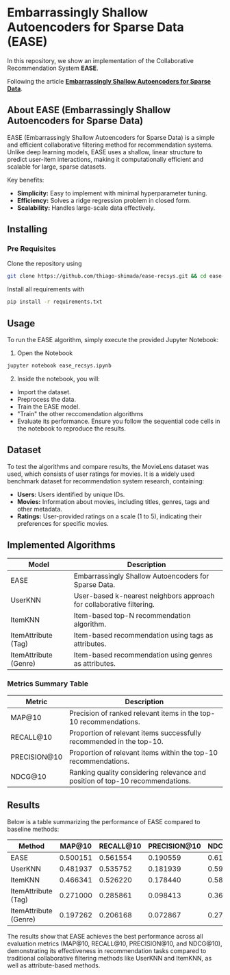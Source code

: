 # Embarrassingly Shallow Autoencoders for Sparse Data (EASE)

In this repository, we show an implementation of the Collaborative Recommendation System **EASE**.

Following the article **[Embarrassingly Shallow Autoencoders for Sparse Data](https://arxiv.org/pdf/1905.03375)**.


## About EASE (Embarrassingly Shallow Autoencoders for Sparse Data)

EASE (Embarrassingly Shallow Autoencoders for Sparse Data) is a simple and efficient collaborative filtering method for recommendation systems. 
Unlike deep learning models, EASE uses a shallow, linear structure to predict user-item interactions, making it computationally efficient and scalable for large, sparse datasets.

Key benefits:
- **Simplicity:** Easy to implement with minimal hyperparameter tuning.
- **Efficiency:** Solves a ridge regression problem in closed form.
- **Scalability:** Handles large-scale data effectively.

## Installing

### Pre Requisites

Clone the repository using
```bash
git clone https://github.com/thiago-shimada/ease-recsys.git && cd ease-recsys
```

Install all requirements with
```bash
pip install -r requirements.txt 
```

## Usage

To run the EASE algorithm, simply execute the provided Jupyter Notebook:
1. Open the Notebook
```bash
jupyter notebook ease_recsys.ipynb
```
2. Inside the notebook, you will:
- Import the dataset.
- Preprocess the data.
- Train the EASE model.
- "Train" the other reccomendation algorithms
- Evaluate its performance.
Ensure you follow the sequential code cells in the notebook to reproduce the results.

## Dataset

To test the algorithms and compare results, the MovieLens dataset was used, which consists of user ratings for movies. It is a widely used benchmark dataset for recommendation system research, containing:
- **Users:** Users identified by unique IDs.
- **Movies:** Information about movies, including titles, genres, tags and other metadata.
- **Ratings:** User-provided ratings on a scale (1 to 5), indicating their preferences for specific movies.

## Implemented Algorithms

| **Model**              | **Description**                                                                           |
|-------------------------|-------------------------------------------------------------------------------------------|
| EASE                   | Embarrassingly Shallow Autoencoders for Sparse Data.                                      |
| UserKNN                | User-based k-nearest neighbors approach for collaborative filtering.                      |
| ItemKNN                | Item-based top-N recommendation algorithm.                                                |
| ItemAttribute (Tag)     | Item-based recommendation using tags as attributes.                                      |
| ItemAttribute (Genre)   | Item-based recommendation using genres as attributes.                                    |

### Metrics Summary Table
| **Metric**    | **Description**                                                                 |
|---------------|---------------------------------------------------------------------------------|
| MAP@10        | Precision of ranked relevant items in the top-10 recommendations.             |
| RECALL@10     | Proportion of relevant items successfully recommended in the top-10.           |
| PRECISION@10  | Proportion of relevant items within the top-10 recommendations.               |
| NDCG@10       | Ranking quality considering relevance and position of top-10 recommendations. |

## Results

Below is a table summarizing the performance of EASE compared to baseline methods:

| **Method**            | **MAP@10** | **RECALL@10** | **PRECISION@10** | **NDCG@10** |
|------------------------|------------|---------------|------------------|-------------|
| EASE                  | 0.500151   | 0.561554      | 0.190559         | 0.613284    |
| UserKNN               | 0.481937   | 0.535752      | 0.181939         | 0.593925    |
| ItemKNN               | 0.466341   | 0.526220      | 0.178440         | 0.580364    |
| ItemAttribute (Tag)   | 0.271000   | 0.285861      | 0.098413         | 0.365783    |
| ItemAttribute (Genre) | 0.197262   | 0.206168      | 0.072867         | 0.276307    |

The results show that EASE achieves the best performance across all evaluation metrics (MAP@10, RECALL@10, PRECISION@10, and NDCG@10), demonstrating its effectiveness in recommendation tasks compared to traditional collaborative filtering methods like UserKNN and ItemKNN, as well as attribute-based methods.





